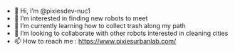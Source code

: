 - 👋 Hi, I’m @pixiesdev-nuc1
- 👀 I’m interested in finding new robots to meet
- 🌱 I’m currently learning how to collect trash along my path
- 💞️ I’m looking to collaborate with other robots interested in cleaning cities
- 📫 How to reach me : https://www.pixiesurbanlab.com/

<!---
pixiesdev-nuc1/pixiesdev-nuc1 is a ✨ special ✨ repository because its `README.md` (this file) appears on your GitHub profile.
You can click the Preview link to take a look at your changes.
--->
